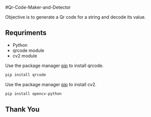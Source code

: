#Qr-Code-Maker-and-Detector

Objective is to generate a Qr code for a string and decode its value.

## Requriments
- Python
- qrcode module
- cv2 module

Use the package manager [pip](https://pip.pypa.io/en/stable/) to install qrcode.

```bash
pip install qrcode
```
Use the package manager [pip](https://pip.pypa.io/en/stable/) to install cv2.

```bash
pip install opencv-python
```


## Thank You
